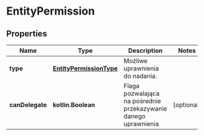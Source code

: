 
# EntityPermission

## Properties
| Name | Type | Description | Notes |
| ------------ | ------------- | ------------- | ------------- |
| **type** | [**EntityPermissionType**](EntityPermissionType.md) | Możliwe uprawnienia do nadania. |  |
| **canDelegate** | **kotlin.Boolean** | Flaga pozwalająca na pośrednie przekazywanie danego uprawnienia |  [optional] |



